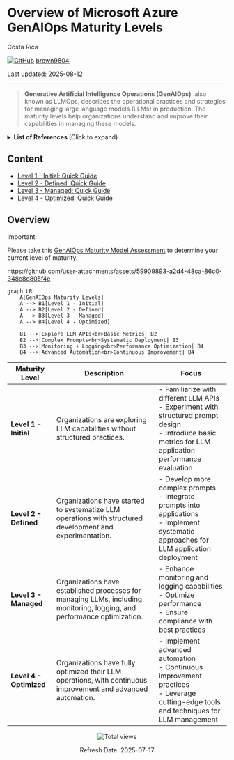 # Overview of Microsoft Azure GenAIOps Maturity Levels

Costa Rica

[![GitHub](https://img.shields.io/badge/--181717?logo=github&logoColor=ffffff)](https://github.com/)
[brown9804](https://github.com/brown9804)

Last updated: 2025-08-12

----------

> **Generative Artificial Intelligence Operations (GenAIOps)**, also known as LLMOps, describes the operational practices and strategies for managing large language models (LLMs) in production. The maturity levels help organizations understand and improve their capabilities in managing these models.

<details>
<summary><b>List of References </b> (Click to expand)</summary>

- [Advance your maturity level for Generative Artificial Intelligence Operations (GenAIOps)](https://learn.microsoft.com/en-us/azure/machine-learning/prompt-flow/concept-llmops-maturity?view=azureml-api-2)
- [Model monitoring for generative AI applications (preview)](https://learn.microsoft.com/en-us/azure/machine-learning/prompt-flow/how-to-monitor-generative-ai-applications?view=azureml-api-2)
- [Machine Learning operations maturity model - MLOps](https://learn.microsoft.com/en-us/azure/architecture/ai-ml/guide/mlops-maturity-model)
- [MLOps v2](https://learn.microsoft.com/en-us/azure/architecture/ai-ml/guide/machine-learning-operations-v2)
- [Zero Trust security](https://learn.microsoft.com/en-us/azure/security/fundamentals/zero-trust)
- [Zero Trust illustrations for IT architects and implementers](https://learn.microsoft.com/en-us/security/zero-trust/zero-trust-tech-illus)

</details>

## Content 

- [Level 1 - Initial: Quick Guide](./1-Level_initial.md) 
- [Level 2 - Defined: Quick Guide](./2-Level_defined.md)
- [Level 3 - Managed: Quick Guide](./3-Level_managed.md)
- [Level 4 - Optimized: Quick Guide](./4-Level_optimized/README.md)

## Overview 

> [!IMPORTANT]
> Please take this [GenAIOps Maturity Model Assessment](https://learn.microsoft.com/en-us/assessments/e14e1e9f-d339-4d7e-b2bb-24f056cf08b6/) to determine your current level of maturity. 

https://github.com/user-attachments/assets/59909893-a2d4-48ca-86c0-348c8d805f4e

```mermaid
graph LR
    A[GenAIOps Maturity Levels]
    A --> B1[Level 1 - Initial]
    A --> B2[Level 2 - Defined]
    A --> B3[Level 3 - Managed]
    A --> B4[Level 4 - Optimized]

    B1 -->|Explore LLM APIs<br>Basic Metrics| B2
    B2 -->|Complex Prompts<br>Systematic Deployment| B3
    B3 -->|Monitoring + Logging<br>Performance Optimization| B4
    B4 -->|Advanced Automation<br>Continuous Improvement| B4
```


| Maturity Level | Description | Focus |
|----------------|-------------|-------|
| **Level 1 - Initial** | Organizations are exploring LLM capabilities without structured practices. | - Familiarize with different LLM APIs<br>- Experiment with structured prompt design<br>- Introduce basic metrics for LLM application performance evaluation |
| **Level 2 - Defined** | Organizations have started to systematize LLM operations with structured development and experimentation. | - Develop more complex prompts<br>- Integrate prompts into applications<br>- Implement systematic approaches for LLM application deployment |
| **Level 3 - Managed** | Organizations have established processes for managing LLMs, including monitoring, logging, and performance optimization. | - Enhance monitoring and logging capabilities<br>- Optimize performance<br>- Ensure compliance with best practices |
| **Level 4 - Optimized** | Organizations have fully optimized their LLM operations, with continuous improvement and advanced automation. | - Implement advanced automation<br>- Continuous improvement practices<br>- Leverage cutting-edge tools and techniques for LLM management |

<!-- START BADGE -->
<div align="center">
  <img src="https://img.shields.io/badge/Total%20views-18-limegreen" alt="Total views">
  <p>Refresh Date: 2025-07-17</p>
</div>
<!-- END BADGE -->
